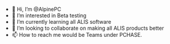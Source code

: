 - 👋 Hi, I’m @AlpinePC
- 👀 I’m interested in Beta testing
- 🌱 I’m currently learning all ALIS software
- 💞️ I’m looking to collaborate on making all ALIS products better
- 📫 How to reach me would be Teams under PCHASE.

<!---
AlpinePC/AlpinePC is a ✨ special ✨ repository because its `README.md` (this file) appears on your GitHub profile.
You can click the Preview link to take a look at your changes.
--->
